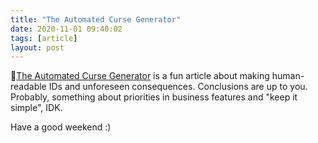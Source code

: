 ```yaml
---
title: "The Automated Curse Generator"
date: 2020-11-01 09:40:02
tags: [article]
layout: post
---
```


📄[The Automated Curse Generator](http://thedailywtf.com/articles/The-Automated-Curse-Generator) is a fun article about making human-readable IDs and unforeseen consequences. Conclusions are up to you. Probably, something about priorities in business features and "keep it simple", IDK.

Have a good weekend :)
